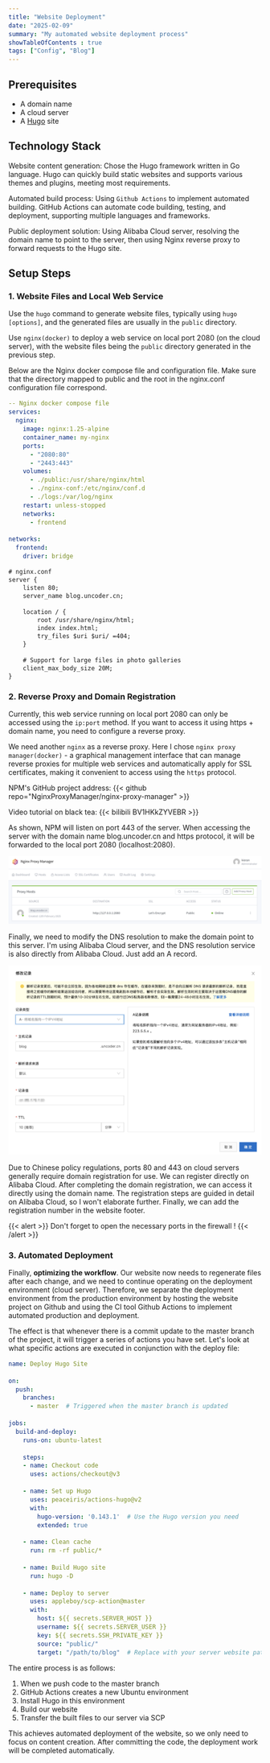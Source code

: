 ```yaml
---
title: "Website Deployment"
date: "2025-02-09"
summary: "My automated website deployment process"
showTableOfContents : true
tags: ["Config", "Blog"]
---
```


## Prerequisites

- A domain name
- A cloud server
- A [Hugo](https://hugo.opendocs.io) site

## Technology Stack

Website content generation: Chose the Hugo framework written in Go language. Hugo can quickly build static websites and supports various themes and plugins, meeting most requirements.

Automated build process: Using `Github Actions` to implement automated building. GitHub Actions can automate code building, testing, and deployment, supporting multiple languages and frameworks.

Public deployment solution: Using Alibaba Cloud server, resolving the domain name to point to the server, then using Nginx reverse proxy to forward requests to the Hugo site.

## Setup Steps

### 1. Website Files and Local Web Service

Use the `hugo` command to generate website files, typically using `hugo [options]`, and the generated files are usually in the `public` directory.

Use `nginx(docker)` to deploy a web service on local port 2080 (on the cloud server), with the website files being the `public` directory generated in the previous step.

Below are the Nginx docker compose file and configuration file. Make sure that the directory mapped to public and the root in the nginx.conf configuration file correspond.

```yaml
-- Nginx docker compose file
services:
  nginx:
    image: nginx:1.25-alpine
    container_name: my-nginx
    ports:
      - "2080:80"
      - "2443:443"
    volumes:
      - ./public:/usr/share/nginx/html
      - ./nginx-conf:/etc/nginx/conf.d
      - ./logs:/var/log/nginx
    restart: unless-stopped
    networks:
      - frontend

networks:
  frontend:
    driver: bridge
```

```nginx
# nginx.conf
server {
    listen 80;
    server_name blog.uncoder.cn;

    location / {
        root /usr/share/nginx/html;
        index index.html;
        try_files $uri $uri/ =404;
    }

    # Support for large files in photo galleries
    client_max_body_size 20M;
}
```

### 2. Reverse Proxy and Domain Registration

Currently, this web service running on local port 2080 can only be accessed using the `ip:port` method. If you want to access it using https + domain name, you need to configure a reverse proxy.

We need another `nginx` as a reverse proxy. Here I chose `nginx proxy manager(docker)` - a graphical management interface that can manage reverse proxies for multiple web services and automatically apply for SSL certificates, making it convenient to access using the `https` protocol.

NPM's GitHub project address:
{{< github repo="NginxProxyManager/nginx-proxy-manager" >}}

Video tutorial on black tea:
{{< bilibili BV1HKkZYVEBR >}}

As shown, NPM will listen on port 443 of the server. When accessing the server with the domain name blog.uncoder.cn and https protocol, it will be forwarded to the local port 2080 (localhost:2080).

![nginx-proxy-manager](./nginx-proxy-manager.en.png "nginx proxy manager configuring reverse proxy, automatically obtaining SSL certificates")


Finally, we need to modify the DNS resolution to make the domain point to this server. I'm using Alibaba Cloud server, and the DNS resolution service is also directly from Alibaba Cloud. Just add an A record.

![dns-config](./dns-config.en.png "Adding a DNS resolution for your domain")

Due to Chinese policy regulations, ports 80 and 443 on cloud servers generally require domain registration for use. We can register directly on Alibaba Cloud. After completing the domain registration, we can access it directly using the domain name. The registration steps are guided in detail on Alibaba Cloud, so I won't elaborate further. Finally, we can add the registration number in the website footer.

{{< alert >}}
Don't forget to open the necessary ports in the firewall !
{{< /alert >}}

### 3. Automated Deployment

Finally, **optimizing the workflow**. Our website now needs to regenerate files after each change, and we need to continue operating on the deployment environment (cloud server). Therefore, we separate the deployment environment from the production environment by hosting the website project on Github and using the CI tool Github Actions to implement automated production and deployment.

The effect is that whenever there is a commit update to the master branch of the project, it will trigger a series of actions you have set. Let's look at what specific actions are executed in conjunction with the deploy file:

```yaml
name: Deploy Hugo Site

on:
  push:
    branches:
      - master  # Triggered when the master branch is updated

jobs:
  build-and-deploy:
    runs-on: ubuntu-latest

    steps:
    - name: Checkout code
      uses: actions/checkout@v3

    - name: Set up Hugo
      uses: peaceiris/actions-hugo@v2
      with:
        hugo-version: '0.143.1'  # Use the Hugo version you need
        extended: true

    - name: Clean cache
      run: rm -rf public/*

    - name: Build Hugo site
      run: hugo -D

    - name: Deploy to server
      uses: appleboy/scp-action@master
      with:
        host: ${{ secrets.SERVER_HOST }}
        username: ${{ secrets.SERVER_USER }}
        key: ${{ secrets.SSH_PRIVATE_KEY }}
        source: "public/"
        target: "/path/to/blog"  # Replace with your server website path
```

The entire process is as follows:
1. When we push code to the master branch
2. GitHub Actions creates a new Ubuntu environment
3. Install Hugo in this environment
4. Build our website
5. Transfer the built files to our server via SCP

This achieves automated deployment of the website, so we only need to focus on content creation. After committing the code, the deployment work will be completed automatically.